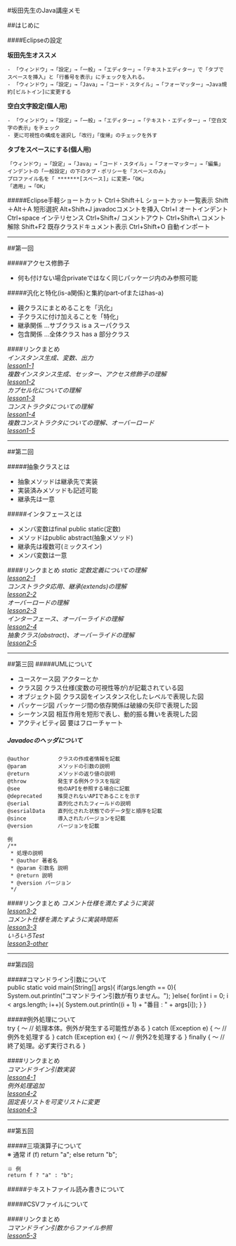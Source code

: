 #坂田先生のJava講座メモ

##はじめに

####Eclipseの設定

**坂田先生オススメ**
    
    - 「ウィンドウ」→「設定」→「一般」→「エディター」→「テキストエディター」で「タブでスペースを挿入」と「行番号を表示」にチェックを入れる。  
    - 「ウィンドウ」→「設定」→「Java」→「コード・スタイル」→「フォーマッター」→Java規約[ビルトイン]に変更する  

**空白文字設定(個人用)**  
    
    - 「ウィンドウ」→「設定」→「一般」→「エディター」→「テキスト・エディター」→「空白文字の表示」をチェック  
    - 更に可視性の構成を選択し「改行」「復帰」のチェックを外す  


**タブをスペースにする(個人用)**

    「ウィンドウ」→「設定」→「Java」→「コード・スタイル」→「フォーマッター」→「編集」  
    インデントの「一般設定」の下のタブ・ポリシーを「スペースのみ」  
    プロファイル名を「 *******[スペース]」に変更→「OK」 
    「適用」→「OK」  


#####Eclipse手軽ショートカット
     Ctrl＋Shift＋L     ショートカット一覧表示
     Shift＋Alt＋A      短形選択
     Alt+Shift+J       javadocコメントを挿入
     Ctrl+I            オートインデント
     Ctrl+space        インテリセンス
     Ctrl+Shift+/      コメントアウト
     Ctrl+Shift+\      コメント解除
     Shift+F2          既存クラスドキュメント表示
     Ctrl+Shift+O      自動インポート

----------

##第一回

#####アクセス修飾子
- 何も付けない場合privateではなく同じパッケージ内のみ参照可能  

#####汎化と特化(is-a関係)と集約(part-ofまたはhas-a)
- 親クラスにまとめることを「汎化」  
- 子クラスに付け加えることを「特化」  
- 継承関係 …サブクラス is a スーパクラス  
- 包含関係 …全体クラス has a 部分クラス  


####リンクまとめ  
*インスタンス生成、変数、出力  
[lesson1-1](https://paiza.io/projects/yX3APB_IXbOc45C9mtJfig "lesson1-1")  
複数インスタンス生成、セッター、アクセス修飾子の理解  
[lesson1-2](https://paiza.io/projects/-doLOrTkXdLCKKKBlNsGHw "lesson1-2")  
カプセル化についての理解  
[lesson1-3](https://paiza.io/projects/DSgTcP9tuTx4bG7NV3ie8A "lesson1-3")   
コンストラクタについての理解  
[lesson1-4](https://paiza.io/projects/_PTfIhIdvpW6dPVZi_3HwQ "lesson1-4")  
複数コンストラクタについての理解、オーバーロード  
[lesson1-5](https://paiza.io/projects/LxmNBgRXXvSGsDX12IAPeQ "lesson1-5")*

----------

##第二回 

#####抽象クラスとは
- 抽象メソッドは継承先で実装  
- 実装済みメソッドも記述可能  
- 継承先は一意  

#####インタフェースとは
- メンバ変数はfinal public static(定数)  
- メソッドはpublic abstract(抽象メソッド)  
- 継承先は複数可(ミックスイン)  
- メンバ変数は一意  

####リンクまとめ
*static 定数定義についての理解  
[lesson2-1](https://paiza.io/projects/yBpzfJ4eP4Y1J4-_cm3bLg "lesson2-1")  
コンストラクタ応用、継承(extends)の理解  
[lesson2-2](https://paiza.io/projects/gpmDbL-o_0OLKP67rnzOwA "lesson2-2")  
オーバーロードの理解  
[lesson2-3](https://paiza.io/projects/rr8Zi9Rm0M89FfnkQp-Oiw "lesson2-3")  
インターフェース、オーバーライドの理解  
[lesson2-4](https://paiza.io/projects/VVOKlP4WURg7QqvN6YAU0Q "lesson2-4")  
抽象クラス(abstract)、オーバーライドの理解   
[lesson2-5](http://paiza.io/projects/6x-q8-ZRK7vojQP8tdnMdA "lesson2-5")*  

----------

##第三回
#####UMLについて
- ユースケース図 アクターとか
- クラス図 クラス仕様(変数の可視性等が)が記載されている図
- オブジェクト図 クラス図をインスタンス化したレベルで表現した図
- パッケージ図 パッケージ間の依存関係は破線の矢印で表現した図
- シーケンス図 相互作用を短形で表し、動的振る舞いを表現した図
- アクティビティ図 要はフローチャート

##### Javadocのヘッダについて  
    @author         クラスの作成者情報を記載
    @param          メソッドの引数の説明
    @return         メソッドの返り値の説明
    @throw          発生する例外クラスを指定
    @see            他のAPIを参照する場合に記載
    @deprecated     推奨されないAPIであることを示す
    @serial         直列化されたフィールドの説明
    @sesrialData    直列化された状態でのデータ型と順序を記載
    @since          導入されたバージョンを記載
    @version        バージョンを記載

    例
    /**
     * 処理の説明
     * @author 著者名
     * @param 引数名 説明
     * @return 説明
     * @version バージョン
     */

####リンクまとめ
*コメント仕様を満たすように実装   
[lesson3-2](http://paiza.io/projects/KFTrYCl0X2RmSntdMwOnMQ "lesson3-2")  
コメント仕様を満たすように実装時間系   
[lesson3-3](https://paiza.io/projects/wDucvmMFLzwhsYAhEhBCBQ "lesson3-3")  
いろいろTest  
[lesson3-other](http://paiza.io/projects/j3M4MYH3jLfO0ZgRA-qeyA "lesson3-other")*  

----------

##第四回  

#####コマンドライン引数について  
    public static void main(String[] args){
        if(args.length == 0){
            System.out.println("コマンドライン引数が有りません。");
        }else{
            for(int i = 0; i < args.length; i++){
                System.out.println((i + 1) + "番目 : " + args[i]);
            }
        }

#####例外処理について  
    try {
        ～   // 処理本体。例外が発生する可能性がある
    } catch (Exception e) {
        ～   // 例外を処理する
    } catch (Exception  ex) {
        ～   // 例外2を処理する
    } finally {
        ～   // 終了処理。必ず実行される
    }

####リンクまとめ  
*コマンドライン引数実装  
[lesson4-1](https://paiza.io/projects/cDlb5V25GTc_Oin1D8Jt4g "lesson4-1")  
例外処理追加  
[lesson4-2](https://paiza.io/projects/5D5ENhtyVlTIxYSzi12b_A "lesson4-2")  
固定長リストを可変リストに変更  
[lesson4-3](https://paiza.io/projects/b9EjtdBPuypFh7dq0GjpMQ "lesson4-3")*  


----------

##第五回  

#####三項演算子について  
    ※ 通常
    if (f) return "a";
    else   return "b";
   
    ※ 例
    return f ? "a" : "b";
    
#####テキストファイル読み書きについて  

#####CSVファイルについて  

####リンクまとめ  
*コマンドライン引数からファイル参照   
[lesson5-3](https://paiza.io/projects/V8is5Y5X6eivLBBuhZFWOA "lesson5-3")*  



